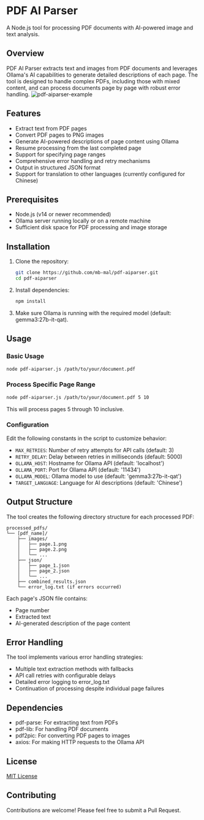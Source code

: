 # PDF AI Parser

A Node.js tool for processing PDF documents with AI-powered image and text analysis.

## Overview

PDF AI Parser extracts text and images from PDF documents and leverages Ollama's AI capabilities to generate detailed descriptions of each page. The tool is designed to handle complex PDFs, including those with mixed content, and can process documents page by page with robust error handling.
![pdf-aiparser-example](https://github.com/user-attachments/assets/3b8da372-b1b1-4f22-a96c-6ab02b73210c)

## Features

- Extract text from PDF pages
- Convert PDF pages to PNG images
- Generate AI-powered descriptions of page content using Ollama
- Resume processing from the last completed page
- Support for specifying page ranges
- Comprehensive error handling and retry mechanisms
- Output in structured JSON format
- Support for translation to other languages (currently configured for Chinese)

## Prerequisites

- Node.js (v14 or newer recommended)
- Ollama server running locally or on a remote machine
- Sufficient disk space for PDF processing and image storage

## Installation

1. Clone the repository:
   ```bash
   git clone https://github.com/mb-mal/pdf-aiparser.git
   cd pdf-aiparser
   ```

2. Install dependencies:
   ```bash
   npm install
   ```

3. Make sure Ollama is running with the required model (default: gemma3:27b-it-qat).

## Usage

### Basic Usage

```bash
node pdf-aiparser.js /path/to/your/document.pdf
```

### Process Specific Page Range

```bash
node pdf-aiparser.js /path/to/your/document.pdf 5 10
```
This will process pages 5 through 10 inclusive.

### Configuration

Edit the following constants in the script to customize behavior:

- `MAX_RETRIES`: Number of retry attempts for API calls (default: 3)
- `RETRY_DELAY`: Delay between retries in milliseconds (default: 5000)
- `OLLAMA_HOST`: Hostname for Ollama API (default: 'localhost')
- `OLLAMA_PORT`: Port for Ollama API (default: '11434')
- `OLLAMA_MODEL`: Ollama model to use (default: 'gemma3:27b-it-qat')
- `TARGET_LANGUAGE`: Language for AI descriptions (default: 'Chinese')

## Output Structure

The tool creates the following directory structure for each processed PDF:

```
processed_pdfs/
└── [pdf_name]/
    ├── images/
    │   ├── page.1.png
    │   ├── page.2.png
    │   └── ...
    ├── json/
    │   ├── page_1.json
    │   ├── page_2.json
    │   └── ...
    ├── combined_results.json
    └── error_log.txt (if errors occurred)
```

Each page's JSON file contains:
- Page number
- Extracted text
- AI-generated description of the page content

## Error Handling

The tool implements various error handling strategies:
- Multiple text extraction methods with fallbacks
- API call retries with configurable delays
- Detailed error logging to error_log.txt
- Continuation of processing despite individual page failures

## Dependencies

- pdf-parse: For extracting text from PDFs
- pdf-lib: For handling PDF documents
- pdf2pic: For converting PDF pages to images
- axios: For making HTTP requests to the Ollama API

## License

[MIT License](LICENSE)

## Contributing

Contributions are welcome! Please feel free to submit a Pull Request.
